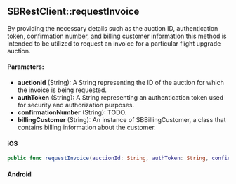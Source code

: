 ## SBRestClient::requestInvoice

By providing the necessary details such as the auction ID, authentication token, confirmation number, and billing customer information this method is intended to be utilized to request an invoice for a particular flight upgrade auction. 

#### Parameters:

* **auctionId** (String): A String representing the ID of the auction for which the invoice is being requested.
* **authToken** (String): A String representing an authentication token used for security and authorization purposes.
* **confirmationNumber** (String): TODO.
* **billingCustomer** (String): An instance of SBBillingCustomer, a class that contains billing information about the customer.

<!-- tabs:start -->


#### **iOS**

```swift
public func requestInvoice(auctionId: String, authToken: String, confirmationNumber: String, billingCustomer: SBBillingCustomer) -> SBPromise<Void>
```

#### **Android**

```kotlin
```

<!-- tabs:end -->